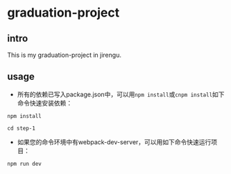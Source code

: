 # graduation-project
## intro
This is my graduation-project in jirengu.
## usage
* 所有的依赖已写入package.json中，可以用`npm install`或`cnpm install`如下命令快速安装依赖：
```
npm install
```
```
cd step-1
```
* 如果您的命令环境中有webpack-dev-server，可以用如下命令快速运行项目：
```
npm run dev
```